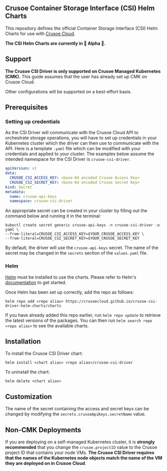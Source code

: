 ## Crusoe Container Storage Interface (CSI) Helm Charts

This repository defines the official Container Storage Interface (CSI) Helm Charts for use with [Crusoe Cloud](https://crusoecloud.com/).

**The CSI Helm Charts are currently in :construction: Alpha :construction:.**

## Support

**The Crusoe CSI Driver is only supported on Crusoe Managed Kubernetes (CMK).** 
This guide assumes that the user has already set up CMK on Crusoe Cloud.

Other configurations will be supported on a best-effort basis.

## Prerequisites

### Setting up credentials

As the CSI Driver will communicate with the Crusoe Cloud API to orchestrate storage operations, you will have to set up
credentials in your Kubernetes cluster which the driver can then use to communicate with the API. Here is a template `.yaml` file
which can be modified with your credentials and applied to your cluster. The examples below assume the intended namespace
for the CSI Driver is `crusoe-csi-driver`.

```yaml
apiVersion: v1
data:
  CRUSOE_CSI_ACCESS_KEY: <base-64 encoded Crusoe Access Key>
  CRUSOE_CSI_SECRET_KEY: <base-64 encoded Crusoe Secret Key>
kind: Secret
metadata:
  name: crusoe-api-keys
  namespace: crusoe-csi-driver

```

An appropriate secret can be created in your cluster by filling out the command below and running it in the terminal:
```shell
kubectl create secret generic crusoe-api-keys -n crusoe-csi-driver -o yaml \
--from-literal=CRUSOE_CSI_ACCESS_KEY=$YOUR_CRUSOE_ACCESS_KEY \
--from-literal=CRUSOE_CSI_SECRET_KEY=$YOUR_CRUSOE_SECRET_KEY
```

By default, the driver will use the `crusoe-api-keys` secret.
The name of the secret may be changed in the `secrets` section of the `values.yaml` file.

### Helm

[Helm](https://helm.sh) must be installed to use the charts.  Please refer to
Helm's [documentation](https://helm.sh/docs) to get started.

Once Helm has been set up correctly, add the repo as follows:

    helm repo add <repo alias> https://crusoecloud.github.io/crusoe-csi-driver-helm-charts/charts

If you have already added this repo earlier, run `helm repo update` to retrieve
the latest versions of the packages.  You can then run `helm search repo
<repo alias>` to see the available charts.

## Installation


To install the Crusoe CSI Driver chart:

    helm install <chart alias> <repo alias>/crusoe-csi-driver

To uninstall the chart:

    helm delete <chart alias>

## Customization

The name of the secret containing the access and secret keys can be changed by modifying the `secrets.crusoeApiKeys.secretName` value.

## Non-CMK Deployments

If you are deploying on a self-managed Kubernetes cluster, it is **strongly recommended** that you change the `crusoe.projectID` value to the Crusoe project ID
that contains your node VMs. **The Crusoe CSI Driver requires that the names of the Kubernetes node objects match the name of the VM they are deployed on in Crusoe Cloud**.
